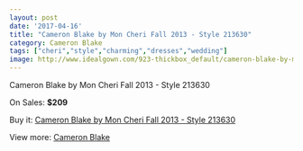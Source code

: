```yaml
---
layout: post
date: '2017-04-16'
title: "Cameron Blake by Mon Cheri Fall 2013 - Style 213630"
category: Cameron Blake
tags: ["cheri","style","charming","dresses","wedding"]
image: http://www.idealgown.com/923-thickbox_default/cameron-blake-by-mon-cheri-fall-2013-style-213630.jpg
---
```

Cameron Blake by Mon Cheri Fall 2013 - Style 213630

On Sales: **$209**
<a href="https://www.idealgown.com/en/cameron-blake/416-cameron-blake-by-mon-cheri-fall-2013-style-213630.html"><amp-img layout="responsive" width="600" height="600" src="//www.idealgown.com/923-thickbox_default/cameron-blake-by-mon-cheri-fall-2013-style-213630.jpg" alt="Cameron Blake by Mon Cheri Fall 2013 - Style 213630 0" /></a>
<a href="https://www.idealgown.com/en/cameron-blake/416-cameron-blake-by-mon-cheri-fall-2013-style-213630.html"><amp-img layout="responsive" width="600" height="600" src="//www.idealgown.com/925-thickbox_default/cameron-blake-by-mon-cheri-fall-2013-style-213630.jpg" alt="Cameron Blake by Mon Cheri Fall 2013 - Style 213630 1" /></a>
<a href="https://www.idealgown.com/en/cameron-blake/416-cameron-blake-by-mon-cheri-fall-2013-style-213630.html"><amp-img layout="responsive" width="600" height="600" src="//www.idealgown.com/924-thickbox_default/cameron-blake-by-mon-cheri-fall-2013-style-213630.jpg" alt="Cameron Blake by Mon Cheri Fall 2013 - Style 213630 2" /></a>

Buy it: [Cameron Blake by Mon Cheri Fall 2013 - Style 213630](https://www.idealgown.com/en/cameron-blake/416-cameron-blake-by-mon-cheri-fall-2013-style-213630.html "Cameron Blake by Mon Cheri Fall 2013 - Style 213630")

View more: [Cameron Blake](https://www.idealgown.com/en/7-cameron-blake "Cameron Blake")